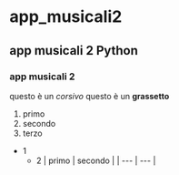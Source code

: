 # app_musicali2
## app musicali 2 Python 
### app musicali 2
questo è un *corsivo*
questo è un **grassetto**

1. primo 
1. secondo
1. terzo

- 1
    - 2
| primo | secondo |
| --- | --- |
